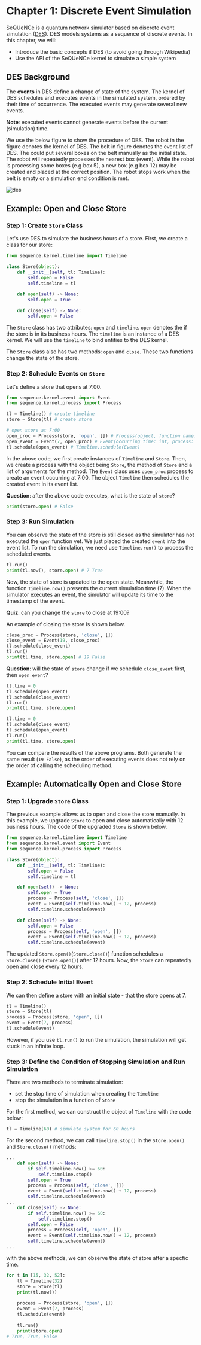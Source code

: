 # Chapter 1: Discrete Event Simulation

SeQUeNCe is a quantum network simulator based on discrete event simulation ([DES](https://en.wikipedia.org/wiki/Discrete-event_simulation)). 
DES models systems as a sequence of discrete events. 
In this chapter, we will:

* Introduce the basic concepts if DES (to avoid going through Wikipedia)
* Use the API of the SeQUeNCe kernel to simulate a simple system

## DES Background

The **events** in DES define a change of state of the system. 
The kernel of DES schedules and executes events in the simulated system, ordered by their time of occurrence.
The executed events may generate several new events.

**Note**: executed events cannot generate events before the current (simulation) time.

We use the below figure to show the procedure of DES. The robot in the figure denotes the kernel of DES.
The belt in figure denotes the event list of DES.
The could put several boxes on the belt manually as the initial state. 
The robot will repeatedly processes the nearest box (event). 
While the robot is processing some boxes (e.g box 5), a new box (e.g box 12) may be created and placed at the correct position.
The robot stops work when the belt is empty or a simulation end condition is met. 

![des](figures/des.png)

## Example: Open and Close Store

### Step 1: Create `Store` Class
Let's use DES to simulate the business hours of a store. First, we create a class for our store:

```python
from sequence.kernel.timeline import Timeline

class Store(object):
    def __init__(self, tl: Timeline):
        self.open = False
        self.timeline = tl

    def open(self) -> None:
        self.open = True

    def close(self) -> None:
        self.open = False
```

The `Store` class has two attributes: `open` and `timeline`. 
`open` denotes the if the store is in its business hours. 
The `timeline` is an instance of a DES kernel.
We will use the `timeline` to bind entities to the DES kernel.

The `Store` class also has two methods: `open` and `close`.
These two functions change the state of the store. 

### Step 2: Schedule Events on `Store`

Let's define a store that opens at 7:00.

```python
from sequence.kernel.event import Event
from sequence.kernel.process import Process

tl = Timeline() # create timeline
store = Store(tl) # create store

# open store at 7:00
open_proc = Process(store, 'open', []) # Process(object, function name: string, arguments of function: List[])
open_event = Event(7, open_proc) # Event(occurring time: int, process: Process)
tl.schedule(open_event) # Timeline.schedule(Event)
```

In the above code, we first create instances of `Timeline` and `Store`. 
Then, we create a process with the object being `Store`, the method of `Store` and a list of arguments for the method.
The `Event` class uses `open_proc` process to create an event occurring at 7:00.
The object `Timeline` then schedules the created event in its event list.

**Question**: after the above code executes, what is the state of `store`?

```python
print(store.open) # False
```

### Step 3: Run Simulation

You can observe the state of the store is still closed as the simulator has not executed the `open` function yet. 
We just placed the created `event` into the event list.
To run the simulation, we need use `Timeline.run()` to process the scheduled events.

```python
tl.run()
print(tl.now(), store.open) # 7 True
```

Now, the state of store is updated to the open state. 
Meanwhile, the function `Timeline.now()` presents the current simulation time (7). 
When the simulator executes an event, the simulator will update its time to the timestamp of the event.

**Quiz**: can you change the `store` to close at 19:00?

An example of closing the store is shown below. 

```python
close_proc = Process(store, 'close', [])
close_event = Event(19, close_proc)
tl.schedule(close_event)
tl.run()
print(tl.time, store.open) # 19 False
```

**Question**: will the state of `store` change if we schedule `close_event` first, then `open_event`?

```python
tl.time = 0
tl.schedule(open_event)
tl.schedule(close_event)
tl.run()
print(tl.time, store.open)
```

```python
tl.time = 0
tl.schedule(close_event)
tl.schedule(open_event)
tl.run()
print(tl.time, store.open)
```

You can compare the results of the above programs. 
Both generate the same result (`19 False`), as the order of executing events does not rely on the order of calling the scheduling method. 

## Example: Automatically Open and Close Store 

### Step 1: Upgrade `Store` Class

The previous example allows us to open and close the store manually. 
In this example, we upgrade `Store` to open and close automatically with 12 business hours.
The code of the upgraded `Store` is shown below. 

```python
from sequence.kernel.timeline import Timeline
from sequence.kernel.event import Event
from sequence.kernel.process import Process

class Store(object):
    def __init__(self, tl: Timeline):
        self.open = False
        self.timeline = tl

    def open(self) -> None:
        self.open = True
        process = Process(self, 'close', [])
        event = Event(self.timeline.now() + 12, process)
        self.timeline.schedule(event)

    def close(self) -> None:
        self.open = False
        process = Process(self, 'open', [])
        event = Event(self.timeline.now() + 12, process)
        self.timeline.schedule(event)
```

The updated `Store.open()`(`Store.close()`) function schedules a `Store.close()` (`Store.open()`) after 12 hours.
Now, the `Store` can repeatedly open and close every 12 hours.

### Step 2: Schedule Initial Event

We can then define a store with an initial state - that the store opens at 7. 

```python
tl = Timeline()
store = Store(tl)
process = Process(store, 'open', [])
event = Event(7, process)
tl.schedule(event)
```

However, if you use `tl.run()` to run the simulation, the simulation will get stuck in an infinite loop. 

### Step 3: Define the Condition of Stopping Simulation and Run Simulation

There are two methods to terminate simulation:

* set the stop time of simulation when creating the `Timeline`
* stop the simulation in a function of `Store`

For the first method, we can construct the object of `Timeline` with the code below:

```python
tl = Timeline(60) # simulate system for 60 hours
```

For the second method, we can call `Timeline.stop()` in the `Store.open()` and `Store.close()` methods:

```python
...
    def open(self) -> None:
        if self.timeline.now() >= 60:
            self.timeline.stop()
        self.open = True
        process = Process(self, 'close', [])
        event = Event(self.timeline.now() + 12, process)
        self.timeline.schedule(event)
...
    def close(self) -> None:
        if self.timeline.now() >= 60:
            self.timeline.stop()
        self.open = False
        process = Process(self, 'open', [])
        event = Event(self.timeline.now() + 12, process)
        self.timeline.schedule(event)
...
```

with the above methods, we can observe the state of store after a specfic time.

```python
for t in [15, 32, 52]:
    tl = Timeline(32)
    store = Store(tl)
    print(tl.now())
    
    process = Process(store, 'open', [])
    event = Event(7, process)
    tl.schedule(event)
    
    tl.run()
    print(store.open)
# True, True, False
```
